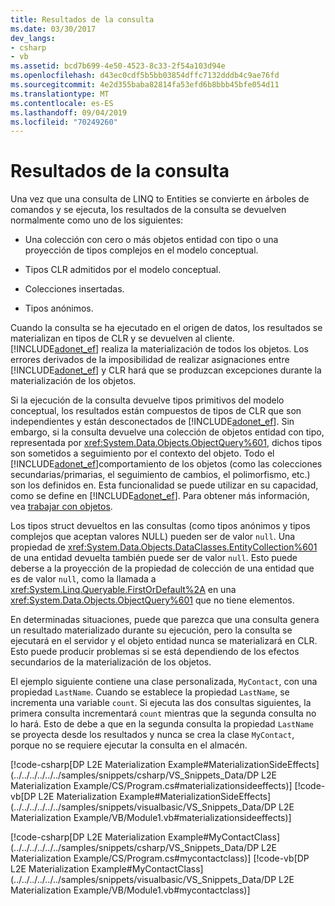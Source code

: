 ```yaml
---
title: Resultados de la consulta
ms.date: 03/30/2017
dev_langs:
- csharp
- vb
ms.assetid: bcd7b699-4e50-4523-8c33-2f54a103d94e
ms.openlocfilehash: d43ec0cdf5b5bb03854dffc7132dddb4c9ae76fd
ms.sourcegitcommit: 4e2d355baba82814fa53efd6b8bbb45bfe054d11
ms.translationtype: MT
ms.contentlocale: es-ES
ms.lasthandoff: 09/04/2019
ms.locfileid: "70249260"
---
```

# <a name="query-results"></a>Resultados de la consulta
Una vez que una consulta de LINQ to Entities se convierte en árboles de comandos y se ejecuta, los resultados de la consulta se devuelven normalmente como uno de los siguientes:  
  
- Una colección con cero o más objetos entidad con tipo o una proyección de tipos complejos en el modelo conceptual.  
  
- Tipos CLR admitidos por el modelo conceptual.  
  
- Colecciones insertadas.  
  
- Tipos anónimos.  
  
 Cuando la consulta se ha ejecutado en el origen de datos, los resultados se materializan en tipos de CLR y se devuelven al cliente. [!INCLUDE[adonet_ef](../../../../../../includes/adonet-ef-md.md)] realiza la materialización de todos los objetos. Los errores derivados de la imposibilidad de realizar asignaciones entre [!INCLUDE[adonet_ef](../../../../../../includes/adonet-ef-md.md)] y CLR hará que se produzcan excepciones durante la materialización de los objetos.  
  
 Si la ejecución de la consulta devuelve tipos primitivos del modelo conceptual, los resultados están compuestos de tipos de CLR que son independientes y están desconectados de [!INCLUDE[adonet_ef](../../../../../../includes/adonet-ef-md.md)]. Sin embargo, si la consulta devuelve una colección de objetos entidad con tipo, representada por <xref:System.Data.Objects.ObjectQuery%601>, dichos tipos son sometidos a seguimiento por el contexto del objeto. Todo el [!INCLUDE[adonet_ef](../../../../../../includes/adonet-ef-md.md)]comportamiento de los objetos (como las colecciones secundarias/primarias, el seguimiento de cambios, el polimorfismo, etc.) son los definidos en. Esta funcionalidad se puede utilizar en su capacidad, como se define en [!INCLUDE[adonet_ef](../../../../../../includes/adonet-ef-md.md)]. Para obtener más información, vea [trabajar con objetos](../working-with-objects.md).  
  
 Los tipos struct devueltos en las consultas (como tipos anónimos y tipos complejos que aceptan valores NULL) pueden ser de valor `null`. Una propiedad de <xref:System.Data.Objects.DataClasses.EntityCollection%601> de una entidad devuelta también puede ser de valor `null`. Esto puede deberse a la proyección de la propiedad de colección de una entidad que es de valor `null`, como la llamada a <xref:System.Linq.Queryable.FirstOrDefault%2A> en una <xref:System.Data.Objects.ObjectQuery%601> que no tiene elementos.  
  
 En determinadas situaciones, puede que parezca que una consulta genera un resultado materializado durante su ejecución, pero la consulta se ejecutará en el servidor y el objeto entidad nunca se materializará en CLR. Esto puede producir problemas si se está dependiendo de los efectos secundarios de la materialización de los objetos.  
  
 El ejemplo siguiente contiene una clase personalizada, `MyContact`, con una propiedad `LastName`. Cuando se establece la propiedad `LastName`, se incrementa una variable `count`. Si ejecuta las dos consultas siguientes, la primera consulta incrementará `count` mientras que la segunda consulta no lo hará. Esto de debe a que en la segunda consulta la propiedad `LastName` se proyecta desde los resultados y nunca se crea la clase `MyContact`, porque no se requiere ejecutar la consulta en el almacén.  
  
 [!code-csharp[DP L2E Materialization Example#MaterializationSideEffects](../../../../../../samples/snippets/csharp/VS_Snippets_Data/DP L2E Materialization Example/CS/Program.cs#materializationsideeffects)]
 [!code-vb[DP L2E Materialization Example#MaterializationSideEffects](../../../../../../samples/snippets/visualbasic/VS_Snippets_Data/DP L2E Materialization Example/VB/Module1.vb#materializationsideeffects)]  
  
 [!code-csharp[DP L2E Materialization Example#MyContactClass](../../../../../../samples/snippets/csharp/VS_Snippets_Data/DP L2E Materialization Example/CS/Program.cs#mycontactclass)]
 [!code-vb[DP L2E Materialization Example#MyContactClass](../../../../../../samples/snippets/visualbasic/VS_Snippets_Data/DP L2E Materialization Example/VB/Module1.vb#mycontactclass)]
